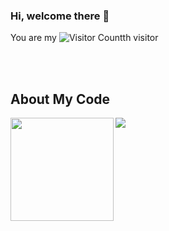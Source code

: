 ### Hi, welcome there 👋



You are my ![Visitor Count](https://profile-counter.glitch.me/weifish0/count.svg)th visitor

<br/>
<br/>


## About My Code

<div>
    <img height="165" align="left" src="https://github-readme-stats.vercel.app/api?username=weifish0&theme=tokyonight&show_icons=true" />
    <img src="https://github-readme-stats.vercel.app/api/top-langs/?username=weifish0&hide=VHDL,html,css,javascript&theme=tokyonight&langs_count=6&layout=compact" />
</div> 

<br/>  

<!-- <img src="https://github-profile-trophy.vercel.app/?username=weifish0&column=8"/> -->

<!-- ![](https://raw.githubusercontent.com/weifish0/weifish0/output/github-contribution-grid-snake.svg) -->



